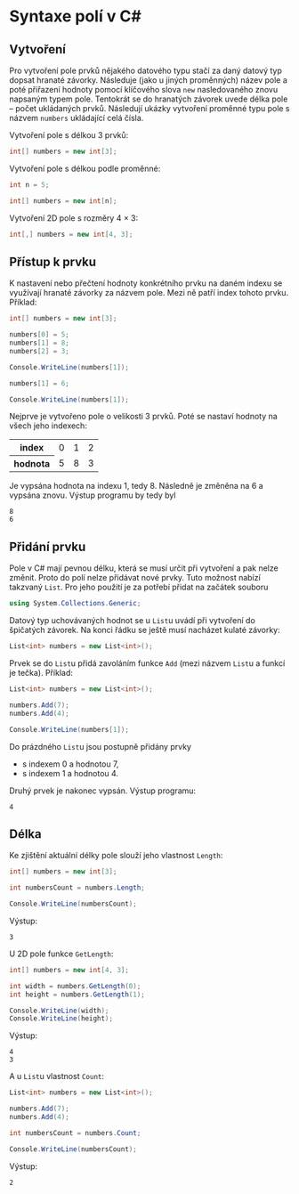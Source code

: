 # Syntaxe polí v C#

## Vytvoření

Pro vytvoření pole prvků nějakého datového typu stačí za daný datový typ dopsat hranaté závorky. Následuje (jako u jiných proměnných) název pole a poté přiřazení hodnoty pomocí klíčového slova `new` nasledovaného znovu napsaným typem pole. Tentokrát se do hranatých závorek uvede délka pole – počet ukládaných prvků. Následují ukázky vytvoření proměnné typu pole s názvem `numbers` ukládající celá čísla.

Vytvoření pole s délkou 3 prvků:

```csharp
int[] numbers = new int[3];
```

Vytvoření pole s délkou podle proměnné:

```csharp
int n = 5;

int[] numbers = new int[n];
```

Vytvoření 2D pole s rozměry 4 × 3:

```csharp
int[,] numbers = new int[4, 3];
```

## Přístup k prvku

K nastavení nebo přečtení hodnoty konkrétního prvku na daném indexu se využívají hranaté závorky za názvem pole. Mezi ně patří index tohoto prvku. Příklad:

```csharp
int[] numbers = new int[3];

numbers[0] = 5;
numbers[1] = 8;
numbers[2] = 3;

Console.WriteLine(numbers[1]);

numbers[1] = 6;

Console.WriteLine(numbers[1]);
```

Nejprve je vytvořeno pole o velikosti 3 prvků. Poté se nastaví hodnoty na všech jeho indexech:

<table>
<tr><th>index</th><td>0</td><td>1</td><td>2</td></tr>
<tr><th>hodnota</th><td>5</td><td>8</td><td>3</td></tr>
</table>

Je vypsána hodnota na indexu 1, tedy 8. Následně je změněna na 6 a vypsána znovu. Výstup programu by tedy byl

```
8
6
```

## Přidání prvku

Pole v C# mají pevnou délku, která se musí určit při vytvoření a pak nelze změnit. Proto do polí nelze přidávat nové prvky. Tuto možnost nabízí takzvaný `List`. Pro jeho použití je za potřebí přidat na začátek souboru

```csharp
using System.Collections.Generic;
```

Datový typ uchovávaných hodnot se u `List`u uvádí při vytvoření do špičatých závorek. Na konci řádku se ještě musí nacházet kulaté závorky:

```csharp
List<int> numbers = new List<int>();
```

Prvek se do `List`u přidá zavoláním funkce `Add` (mezi názvem `List`u a funkcí je tečka). Příklad:

```csharp
List<int> numbers = new List<int>();

numbers.Add(7);
numbers.Add(4);

Console.WriteLine(numbers[1]);
```

Do prázdného `List`u jsou postupně přidány prvky

- s indexem 0 a hodnotou 7,
- s indexem 1 a hodnotou 4.

Druhý prvek je nakonec vypsán. Výstup programu:

```
4
```

## Délka

Ke zjištění aktuální délky pole slouží jeho vlastnost `Length`:

```csharp
int[] numbers = new int[3];

int numbersCount = numbers.Length;

Console.WriteLine(numbersCount);
```

Výstup:

```
3
```

U 2D pole funkce `GetLength`:

```csharp
int[] numbers = new int[4, 3];

int width = numbers.GetLength(0);
int height = numbers.GetLength(1);

Console.WriteLine(width);
Console.WriteLine(height);
```

Výstup:

```
4
3
```

A u `List`u vlastnost `Count`:

```csharp
List<int> numbers = new List<int>();

numbers.Add(7);
numbers.Add(4);

int numbersCount = numbers.Count;

Console.WriteLine(numbersCount);
```

Výstup:

```
2
```
